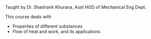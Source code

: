 Taught by Dr. Shashank Khurana, Asst HOD of Mechanical Eng Dept.

This course deals with 

- Properties of different substances
- Flow of heat and work, and its applications
